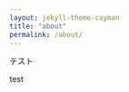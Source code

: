 ```yaml
---
layout: jekyll-theme-cayman
title: "about"
permalink: /about/
---
```


<!DOCTYPE html>
<html lang="ja">

<head>
  <meta charset="UTF-8">
  <title>Document</title>
</head>

<body>
  テスト
</body>

</html>

test
